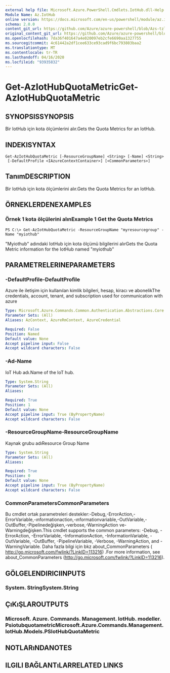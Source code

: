 ```yaml
---
external help file: Microsoft.Azure.PowerShell.Cmdlets.IotHub.dll-Help.xml
Module Name: Az.IotHub
online version: https://docs.microsoft.com/en-us/powershell/module/az.iothub/get-aziothubquotametric
schema: 2.0.0
content_git_url: https://github.com/Azure/azure-powershell/blob/Azs-tzl/src/IotHub/IotHub/help/Get-AzIotHubQuotaMetric.md
original_content_git_url: https://github.com/Azure/azure-powershell/blob/Azs-tzl/src/IotHub/IotHub/help/Get-AzIotHubQuotaMetric.md
ms.openlocfilehash: 7da36f401647a4e020097eb2cfe6690aa1327755
ms.sourcegitcommit: 4c61442a2df1cee633ce93cad9f6bc793803baa2
ms.translationtype: MT
ms.contentlocale: tr-TR
ms.lasthandoff: 04/16/2020
ms.locfileid: "93935832"
---
```

# <span data-ttu-id="0423c-101">Get-AzIotHubQuotaMetric</span><span class="sxs-lookup"><span data-stu-id="0423c-101">Get-AzIotHubQuotaMetric</span></span>

## <span data-ttu-id="0423c-102">SYNOPSIS</span><span class="sxs-lookup"><span data-stu-id="0423c-102">SYNOPSIS</span></span>
<span data-ttu-id="0423c-103">Bir IotHub için kota ölçümlerini alır.</span><span class="sxs-lookup"><span data-stu-id="0423c-103">Gets the Quota Metrics for an IotHub.</span></span>

## <span data-ttu-id="0423c-104">INDEKI</span><span class="sxs-lookup"><span data-stu-id="0423c-104">SYNTAX</span></span>

```
Get-AzIotHubQuotaMetric [-ResourceGroupName] <String> [-Name] <String>
 [-DefaultProfile <IAzureContextContainer>] [<CommonParameters>]
```

## <span data-ttu-id="0423c-105">Tanım</span><span class="sxs-lookup"><span data-stu-id="0423c-105">DESCRIPTION</span></span>
<span data-ttu-id="0423c-106">Bir IotHub için kota ölçümlerini alır.</span><span class="sxs-lookup"><span data-stu-id="0423c-106">Gets the Quota Metrics for an IotHub.</span></span>

## <span data-ttu-id="0423c-107">ÖRNEKLERDEN</span><span class="sxs-lookup"><span data-stu-id="0423c-107">EXAMPLES</span></span>

### <span data-ttu-id="0423c-108">Örnek 1 kota ölçülerini alın</span><span class="sxs-lookup"><span data-stu-id="0423c-108">Example 1 Get the Quota Metrics</span></span>
```
PS C:\> Get-AzIotHubQuotaMetric -ResourceGroupName "myresourcegroup" -Name "myiothub"
```

<span data-ttu-id="0423c-109">"Myiothub" adındaki IotHub için kota ölçümü bilgilerini alır</span><span class="sxs-lookup"><span data-stu-id="0423c-109">Gets the Quota Metric information for the IotHub named "myiothub"</span></span>

## <span data-ttu-id="0423c-110">PARAMETRELERINE</span><span class="sxs-lookup"><span data-stu-id="0423c-110">PARAMETERS</span></span>

### <span data-ttu-id="0423c-111">-DefaultProfile</span><span class="sxs-lookup"><span data-stu-id="0423c-111">-DefaultProfile</span></span>
<span data-ttu-id="0423c-112">Azure ile iletişim için kullanılan kimlik bilgileri, hesap, kiracı ve abonelik</span><span class="sxs-lookup"><span data-stu-id="0423c-112">The credentials, account, tenant, and subscription used for communication with azure</span></span>

```yaml
Type: Microsoft.Azure.Commands.Common.Authentication.Abstractions.Core.IAzureContextContainer
Parameter Sets: (All)
Aliases: AzContext, AzureRmContext, AzureCredential

Required: False
Position: Named
Default value: None
Accept pipeline input: False
Accept wildcard characters: False
```

### <span data-ttu-id="0423c-113">-Ad</span><span class="sxs-lookup"><span data-stu-id="0423c-113">-Name</span></span>
<span data-ttu-id="0423c-114">IoT Hub adı.</span><span class="sxs-lookup"><span data-stu-id="0423c-114">Name of the IoT hub.</span></span> 

```yaml
Type: System.String
Parameter Sets: (All)
Aliases:

Required: True
Position: 1
Default value: None
Accept pipeline input: True (ByPropertyName)
Accept wildcard characters: False
```

### <span data-ttu-id="0423c-115">-ResourceGroupName</span><span class="sxs-lookup"><span data-stu-id="0423c-115">-ResourceGroupName</span></span>
<span data-ttu-id="0423c-116">Kaynak grubu adı</span><span class="sxs-lookup"><span data-stu-id="0423c-116">Resource Group Name</span></span>

```yaml
Type: System.String
Parameter Sets: (All)
Aliases:

Required: True
Position: 0
Default value: None
Accept pipeline input: True (ByPropertyName)
Accept wildcard characters: False
```

### <span data-ttu-id="0423c-117">CommonParameters</span><span class="sxs-lookup"><span data-stu-id="0423c-117">CommonParameters</span></span>
<span data-ttu-id="0423c-118">Bu cmdlet ortak parametreleri destekler:-Debug,-ErrorAction,-ErrorVariable,-ınformationaction,-ınformationvariable,-OutVariable,-OutBuffer,-Pipelinedeğişken,-verbose,-WarningAction ve-Warningdeğişken.</span><span class="sxs-lookup"><span data-stu-id="0423c-118">This cmdlet supports the common parameters: -Debug, -ErrorAction, -ErrorVariable, -InformationAction, -InformationVariable, -OutVariable, -OutBuffer, -PipelineVariable, -Verbose, -WarningAction, and -WarningVariable.</span></span> <span data-ttu-id="0423c-119">Daha fazla bilgi için bkz about_CommonParameters ( http://go.microsoft.com/fwlink/?LinkID=113216) .</span><span class="sxs-lookup"><span data-stu-id="0423c-119">For more information, see about_CommonParameters (http://go.microsoft.com/fwlink/?LinkID=113216).</span></span>

## <span data-ttu-id="0423c-120">GÖLGELENDIRICI</span><span class="sxs-lookup"><span data-stu-id="0423c-120">INPUTS</span></span>

### <span data-ttu-id="0423c-121">System. String</span><span class="sxs-lookup"><span data-stu-id="0423c-121">System.String</span></span>

## <span data-ttu-id="0423c-122">ÇıKıŞLAR</span><span class="sxs-lookup"><span data-stu-id="0423c-122">OUTPUTS</span></span>

### <span data-ttu-id="0423c-123">Microsoft. Azure. Commands. Management. IotHub. modeller. Psiotubquotametric</span><span class="sxs-lookup"><span data-stu-id="0423c-123">Microsoft.Azure.Commands.Management.IotHub.Models.PSIotHubQuotaMetric</span></span>

## <span data-ttu-id="0423c-124">NOTLARıNDA</span><span class="sxs-lookup"><span data-stu-id="0423c-124">NOTES</span></span>

## <span data-ttu-id="0423c-125">ILGILI BAĞLANTıLAR</span><span class="sxs-lookup"><span data-stu-id="0423c-125">RELATED LINKS</span></span>
